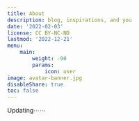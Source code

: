 ```yaml
---
title: About
description: blog, inspirations, and you
date: '2022-02-03'
license: CC BY-NC-ND
lastmod: '2022-12-21'
menu:
    main: 
        weight: -90
        params:
            icon: user
image: avatar-banner.jpg
disableShare: true
toc: false
---
```


Updating⋯⋯

<!-- ### About this blog
On this blog, I share little inspirations from life.

These posts are categorized under **self-development**, **creator**, and **business**.

>There's always another way to look at things — your way.

### About me
Originally from Taiwan, I spent my last year of college in Germany for a second bachelor's degree, which I failed to get. But I took the chance to solo-travel around Europe. The experience is what gave me the courage to share, and where a big part of my creative inspiration comes from.

Professionally, I work remotely as a Digital Marketer at a software startup. This job gives me the chance to live a nomadic lifestyle. It's been fun and chaotic. I'd also love to share my personal tips on how you can work and travel the same time.

I create content in both English and Traditional Chinese because my brain works differently when I use different languages.

On this English blog, you'll be inspired to start thinking creatively.

>The only goal I want to achieve with this blog is you thinking "**I've never thought of this that way!**"

For Chinese content, I share my personal stories and reflection traveling around the world. So if you happen to be a bilingual in these two languages, you're in luck! You get to know both sides of me!

### Reach out to me
I'm not active on any of the social media. Let's keep in touch with email. Shall we?

Sign up for my newsletter on [this page](https://xdavidchen.com/newsletter/) to get blog updates.

Send me your thoughts, comments, and feedback here: [david@xdavidchen.com](mailto:david@xdavidchen.com).
-->